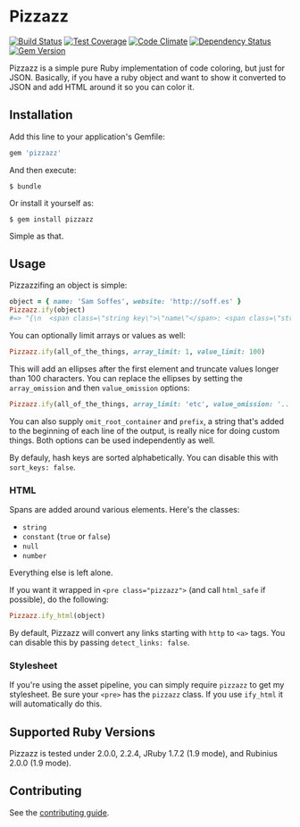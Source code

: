 # Pizzazz

[![Build Status](https://travis-ci.org/soffes/pizzazz.png?branch=master)](https://travis-ci.org/soffes/pizzazz) [![Test Coverage](https://codeclimate.com/github/soffes/pizzazz/badges/coverage.svg)](https://codeclimate.com/github/soffes/pizzazz/coverage) [![Code Climate](https://codeclimate.com/github/soffes/pizzazz.png)](https://codeclimate.com/github/soffes/pizzazz) [![Dependency Status](https://gemnasium.com/soffes/pizzazz.png)](https://gemnasium.com/soffes/pizzazz) [![Gem Version](https://badge.fury.io/rb/pizzazz.png)](http://badge.fury.io/rb/pizzazz)

Pizzazz is a simple pure Ruby implementation of code coloring, but just for JSON. Basically, if you have a ruby object and want to show it converted to JSON and add HTML around it so you can color it.


## Installation

Add this line to your application's Gemfile:

``` ruby
gem 'pizzazz'
```

And then execute:

    $ bundle

Or install it yourself as:

    $ gem install pizzazz

Simple as that.


## Usage

Pizzazzifing an object is simple:

``` ruby
object = { name: 'Sam Soffes', website: 'http://soff.es' }
Pizzazz.ify(object)
#=> "{\n  <span class=\"string key\">\"name\"</span>: <span class=\"string\">\"Sam Soffes\"</span>,\n  <span class=\"string key\">\"website\"</span>: <span class=\"string\">\"http://soff.es\"</span>\n}"
```

You can optionally limit arrays or values as well:

``` ruby
Pizzazz.ify(all_of_the_things, array_limit: 1, value_limit: 100)
```

This will add an ellipses after the first element and truncate values longer than 100 characters. You can replace the ellipses by setting the `array_omission` and then `value_omission` options:

``` ruby
Pizzazz.ify(all_of_the_things, array_limit: 'etc', value_omission: '... (continued)')
```

You can also supply `omit_root_container` and `prefix`, a string that's added to the beginning of each line of the output, is really nice for doing custom things. Both options can be used independently as well.

By defauly, hash keys are sorted alphabetically. You can disable this with `sort_keys: false`.


### HTML

Spans are added around various elements. Here's the classes:

* `string`
* `constant` (`true` or `false`)
* `null`
* `number`

Everything else is left alone.

If you want it wrapped in `<pre class="pizzazz">` (and call `html_safe` if possible), do the following:

``` ruby
Pizzazz.ify_html(object)
```

By default, Pizzazz will convert any links starting with `http` to `<a>` tags. You can disable this by passing `detect_links: false`.


### Stylesheet

If you're using the asset pipeline, you can simply require `pizzazz` to get my stylesheet. Be sure your `<pre>` has the `pizzazz` class. If you use `ify_html` it will automatically do this.


## Supported Ruby Versions

Pizzazz is tested under 2.0.0, 2.2.4, JRuby 1.7.2 (1.9 mode), and Rubinius 2.0.0 (1.9 mode).


## Contributing

See the [contributing guide](Contributing.markdown).
